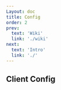 ```yaml
---
Layout: doc
title: Config
order: 2
prev:
  text: 'Wiki'
  link: './wiki'
next:
  text: 'Intro'
  link: './'
---
```


## Client Config
